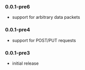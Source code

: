 ### 0.0.1-pre6

  * support for arbitrary data packets

### 0.0.1-pre4
  
  * support for POST/PUT requests
 
### 0.0.1-pre3

  * initial release

